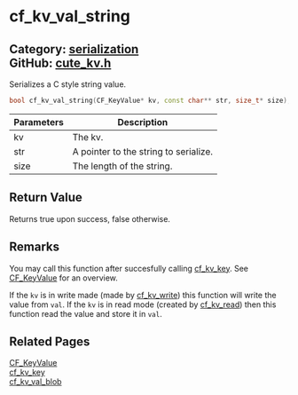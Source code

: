 [](../header.md ':include')

# cf_kv_val_string

Category: [serialization](/api_reference?id=serialization)  
GitHub: [cute_kv.h](https://github.com/RandyGaul/cute_framework/blob/master/include/cute_kv.h)  
---

Serializes a C style string value.

```cpp
bool cf_kv_val_string(CF_KeyValue* kv, const char** str, size_t* size);
```

Parameters | Description
--- | ---
kv | The kv.
str | A pointer to the string to serialize.
size | The length of the string.

## Return Value

Returns true upon success, false otherwise.

## Remarks

You may call this function after succesfully calling [cf_kv_key](/serialization/cf_kv_key.md). See [CF_KeyValue](/serialization/cf_keyvalue.md) for an overview.

If the `kv` is in write made (made by [cf_kv_write](/serialization/cf_kv_write.md)) this function will write the value from `val`. If the `kv` is in read mode
(created by [cf_kv_read](/serialization/cf_kv_read.md)) then this function read the value and store it in `val`.

## Related Pages

[CF_KeyValue](/serialization/cf_keyvalue.md)  
[cf_kv_key](/serialization/cf_kv_key.md)  
[cf_kv_val_blob](/serialization/cf_kv_val_blob.md)  
